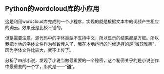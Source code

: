 ## Python的wordcloud库的小应用

这是利用wordcloud库完成的一个小程序，实现的就是根据文本中的词频产生相应的词云。效果还是比较不错的。

但是需要注意，源代码中的字体类型不支持中文，所以显示的结果都是方框。所以我把本地的字体文件作为参数传入了，我在本地运行的时候选择的是“微软雅黑”，因为字体文件比较大，就不上传了。

分析了四部小说，发现了小说当做最重要的一个秘密，这个秘密关乎的是小说创作中最重要的一个字，那就是——“**道**”。